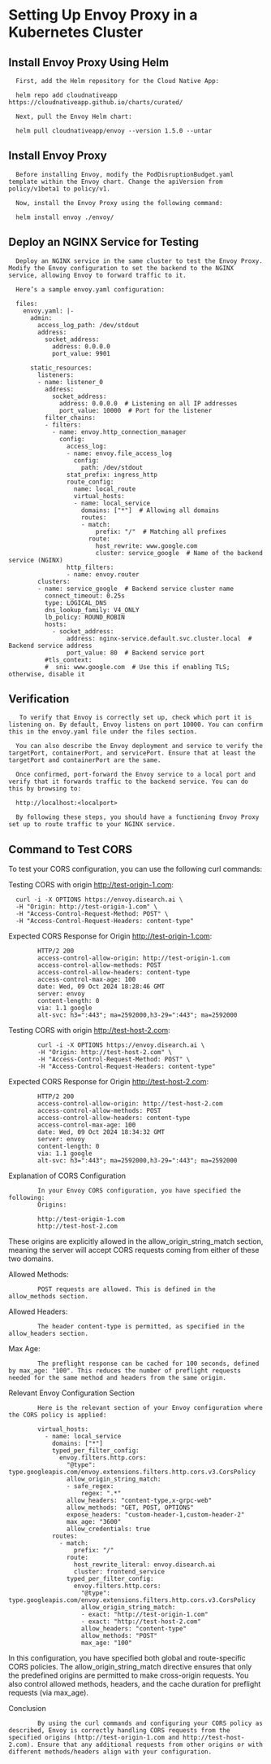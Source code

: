 # Setting Up Envoy Proxy in a Kubernetes Cluster

## Install Envoy Proxy Using Helm

      First, add the Helm repository for the Cloud Native App:
      
      helm repo add cloudnativeapp https://cloudnativeapp.github.io/charts/curated/
      
      Next, pull the Envoy Helm chart:
      
      helm pull cloudnativeapp/envoy --version 1.5.0 --untar
     
## Install Envoy Proxy
      
      Before installing Envoy, modify the PodDisruptionBudget.yaml template within the Envoy chart. Change the apiVersion from policy/v1beta1 to policy/v1.
      
      Now, install the Envoy Proxy using the following command:

      helm install envoy ./envoy/

## Deploy an NGINX Service for Testing

      Deploy an NGINX service in the same cluster to test the Envoy Proxy. Modify the Envoy configuration to set the backend to the NGINX service, allowing Envoy to forward traffic to it.
      
      Here’s a sample envoy.yaml configuration:

      files:
        envoy.yaml: |-
          admin:
            access_log_path: /dev/stdout
            address:
              socket_address:
                address: 0.0.0.0
                port_value: 9901
      
          static_resources:
            listeners:
            - name: listener_0
              address:
                socket_address:
                  address: 0.0.0.0  # Listening on all IP addresses
                  port_value: 10000  # Port for the listener
              filter_chains:
              - filters:
                - name: envoy.http_connection_manager
                  config:
                    access_log:
                    - name: envoy.file_access_log
                      config:
                        path: /dev/stdout
                    stat_prefix: ingress_http
                    route_config:
                      name: local_route
                      virtual_hosts:
                      - name: local_service
                        domains: ["*"]  # Allowing all domains
                        routes:
                        - match:
                            prefix: "/"  # Matching all prefixes
                          route:
                            host_rewrite: www.google.com
                            cluster: service_google  # Name of the backend service (NGINX)
                    http_filters:
                    - name: envoy.router
            clusters:
            - name: service_google  # Backend service cluster name
              connect_timeout: 0.25s
              type: LOGICAL_DNS
              dns_lookup_family: V4_ONLY
              lb_policy: ROUND_ROBIN
              hosts:
                - socket_address:
                    address: nginx-service.default.svc.cluster.local  # Backend service address
                    port_value: 80  # Backend service port
              #tls_context:
              #  sni: www.google.com  # Use this if enabling TLS; otherwise, disable it

## Verification
     
       To verify that Envoy is correctly set up, check which port it is listening on. By default, Envoy listens on port 10000. You can confirm this in the envoy.yaml file under the files section.
      
      You can also describe the Envoy deployment and service to verify the targetPort, containerPort, and servicePort. Ensure that at least the targetPort and containerPort are the same.
      
      Once confirmed, port-forward the Envoy service to a local port and verify that it forwards traffic to the backend service. You can do this by browsing to:

      http://localhost:<localport>
      
      By following these steps, you should have a functioning Envoy Proxy set up to route traffic to your NGINX service.

## Command to Test CORS

To test your CORS configuration, you can use the following curl commands:
            
Testing CORS with origin http://test-origin-1.com:
            
      curl -i -X OPTIONS https://envoy.disearch.ai \
      -H "Origin: http://test-origin-1.com" \
      -H "Access-Control-Request-Method: POST" \
      -H "Access-Control-Request-Headers: content-type"

Expected CORS Response for Origin http://test-origin-1.com:
      
            HTTP/2 200 
            access-control-allow-origin: http://test-origin-1.com
            access-control-allow-methods: POST
            access-control-allow-headers: content-type
            access-control-max-age: 100
            date: Wed, 09 Oct 2024 18:28:46 GMT
            server: envoy
            content-length: 0
            via: 1.1 google
            alt-svc: h3=":443"; ma=2592000,h3-29=":443"; ma=2592000

Testing CORS with origin http://test-host-2.com:
            
            curl -i -X OPTIONS https://envoy.disearch.ai \
            -H "Origin: http://test-host-2.com" \
            -H "Access-Control-Request-Method: POST" \
            -H "Access-Control-Request-Headers: content-type"
            
Expected CORS Response for Origin http://test-host-2.com:
            
            HTTP/2 200 
            access-control-allow-origin: http://test-host-2.com
            access-control-allow-methods: POST
            access-control-allow-headers: content-type
            access-control-max-age: 100
            date: Wed, 09 Oct 2024 18:34:32 GMT
            server: envoy
            content-length: 0
            via: 1.1 google
            alt-svc: h3=":443"; ma=2592000,h3-29=":443"; ma=2592000
            
Explanation of CORS Configuration

            In your Envoy CORS configuration, you have specified the following:
            Origins:
            
            http://test-origin-1.com
            http://test-host-2.com
            
These origins are explicitly allowed in the allow_origin_string_match section, meaning the server will accept CORS requests coming from either of these two domains.
            
Allowed Methods:
            
            POST requests are allowed. This is defined in the allow_methods section.
            
Allowed Headers:
            
            The header content-type is permitted, as specified in the allow_headers section.
            
Max Age:
            
            The preflight response can be cached for 100 seconds, defined by max_age: "100". This reduces the number of preflight requests needed for the same method and headers from the same origin.
            
Relevant Envoy Configuration Section
            
            Here is the relevant section of your Envoy configuration where the CORS policy is applied:
            
            virtual_hosts:
              - name: local_service
                domains: ["*"]
                typed_per_filter_config:
                  envoy.filters.http.cors:
                    "@type": type.googleapis.com/envoy.extensions.filters.http.cors.v3.CorsPolicy
                    allow_origin_string_match:
                    - safe_regex:
                        regex: ".*"
                    allow_headers: "content-type,x-grpc-web"
                    allow_methods: "GET, POST, OPTIONS"
                    expose_headers: "custom-header-1,custom-header-2"
                    max_age: "3600"
                    allow_credentials: true
                routes:
                  - match:
                      prefix: "/"
                    route:
                      host_rewrite_literal: envoy.disearch.ai
                      cluster: frontend_service
                    typed_per_filter_config:
                      envoy.filters.http.cors:
                        "@type": type.googleapis.com/envoy.extensions.filters.http.cors.v3.CorsPolicy
                        allow_origin_string_match:
                        - exact: "http://test-origin-1.com"
                        - exact: "http://test-host-2.com"
                        allow_headers: "content-type"
                        allow_methods: "POST"
                        max_age: "100"
            
In this configuration, you have specified both global and route-specific CORS policies. The allow_origin_string_match directive ensures that only the predefined origins are permitted to make cross-origin requests. You also control allowed methods, headers, and the cache duration for preflight requests (via max_age).
            
            
Conclusion
            
            By using the curl commands and configuring your CORS policy as described, Envoy is correctly handling CORS requests from the specified origins (http://test-origin-1.com and http://test-host-2.com). Ensure that any additional requests from other origins or with different methods/headers align with your configuration.
